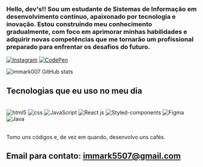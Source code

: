 ### Hello, dev's!! Sou um estudante de Sistemas de Informação em desenvolvimento contínuo, apaixonado por tecnologia e inovação. Estou construindo meu conhecimento gradualmente, com foco em aprimorar minhas habilidades e adquirir novas competências que me tornarão um profissional preparado para enfrentar os desafios do futuro.

[![Instagram](https://img.shields.io/badge/Instagram-E4405F?style=for-the-badge&logo=instagram&logoColor=white
)](https://www.instagram.com/marcoskaua.inst/)
[![CodePen](https://img.shields.io/badge/Codepen-000000?style=for-the-badge&logo=codepen&logoColor=white
)](https://codepen.io/marcos-kau-)

![immark007 GitHub stats](https://github-readme-stats.vercel.app/api?username=immark007&show_icons=true&theme=dracula)

## Tecnologias que eu uso no meu dia

<div style="diplay: inline_block"><br/>
  <img align="center" alt="html5" src="https://img.shields.io/badge/HTML5-E34F26?style=for-the-badge&logo=html5&logoColor=white" />
  <img align="center" alt="css" src="https://img.shields.io/badge/CSS3-1572B6?style=for-the-badge&logo=css3&logoColor=white" />
  <img align="center" alt="JavaScript" src="https://img.shields.io/badge/JavaScript-F7DF1E?style=for-the-badge&logo=javascript&logoColor=black" />
  <img align="center" alt="React js" src="https://img.shields.io/badge/React-20232A?style=for-the-badge&logo=react&logoColor=61DAFB" />
  <img align="center" alt="Styled-components" src="https://img.shields.io/badge/styled--components-DB7093?style=for-the-badge&logo=styled-components&logoColor=white" />
  <img align="center" alt="Figma" src="https://img.shields.io/badge/Figma-F24E1E?style=for-the-badge&logo=figma&logoColor=white" />
  <img align="center" alt="Java" src="https://img.shields.io/badge/Java-ED8B00?style=for-the-badge&logo=openjdk&logoColor=white" />
</div><br/>

Tomo uns códigos e, de vez em quando, desenvolvo uns cafés.

## Email para contato: immark5507@gmail.com
